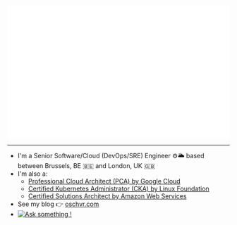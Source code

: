 <div align="center">
	<br>
	<a href="https://oschvr.com">
		<img src="https://raw.githubusercontent.com/oschvr/oschvr/master/header.svg" width="800" height="300">
	</a>
	<br>
</div>

---

- I'm a Senior Software/Cloud (DevOps/SRE) Engineer ⚙️🌥 based between Brussels, BE 🇧🇪 and London, UK 🇬🇧
- I'm also a:
	- [Professional Cloud Architect (PCA) by Google Cloud](https://www.credly.com/badges/4fc8840e-243d-45d4-93ff-d403262b31f2/linked_in_profile)
	- [Certified Kubernetes Administrator (CKA) by Linux Foundation](https://www.credly.com/badges/765a883e-2df2-4457-9c8d-701e8740f23a/linked_in_profile)
	- [Certified Solutions Architect by Amazon Web Services](https://www.credly.com/badges/f915e2ab-869c-4ab5-936b-3d37f7e5748c)
- See my blog 👉 [oschvr.com](https://oschvr.com)
- [![Ask something !](https://img.shields.io/badge/Ask%20me-anything-1abc9c.svg)](https://gitHub.com/oschvr/ama)
